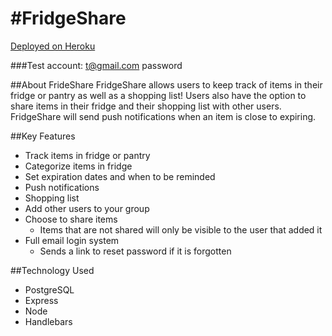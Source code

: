 #FridgeShare
====

[Deployed on Heroku](https://fridgeshare.herokuapp.com/)

###Test account:
t@gmail.com
password

##About FrideShare
FridgeShare allows users to keep track of items in their fridge or pantry as well as a shopping list! Users also have the option to share items in their fridge and their shopping list with other users. 
FridgeShare will send push notifications when an item is close to expiring.

##Key Features
* Track items in fridge or pantry
* Categorize items in fridge
* Set expiration dates and when to be reminded
* Push notifications
* Shopping list
* Add other users to your group
* Choose to share items
  * Items that are not shared will only be visible to the user that added it
* Full email login system
  * Sends a link to reset password if it is forgotten

##Technology Used
* PostgreSQL
* Express
* Node
* Handlebars
